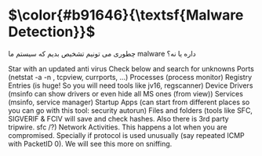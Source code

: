 $\color{#b91646}{\textsf{Malware Detection}}$
=============================================

چطوری می تونیم تشخیص بدیم که سیستم ما malware داره یا نه؟

Star with an updated anti virus
Check below and search for unknowns
Ports (netstat -a -n , tcpview, currports, ...)
Processes (process monitor)
Registry Entries (is huge! So you will need tools like jv16, regscanner)
Device Drivers (msinfo can show drivers or even hide all MS ones (from view))
Services (msinfo, service manager)
Startup Apps (can start from different places so you can go with this tool: security autorun)
Files and folders (tools like SFC, SIGVERIF & FCIV will save and check hashes. Also there is 3rd party tripwire. sfc /?)
Network Activities. This happens a lot when you are compromised. Specially if protocol is used unusually (say repeated ICMP with PacketID 0). We will see this more on sniffing.


